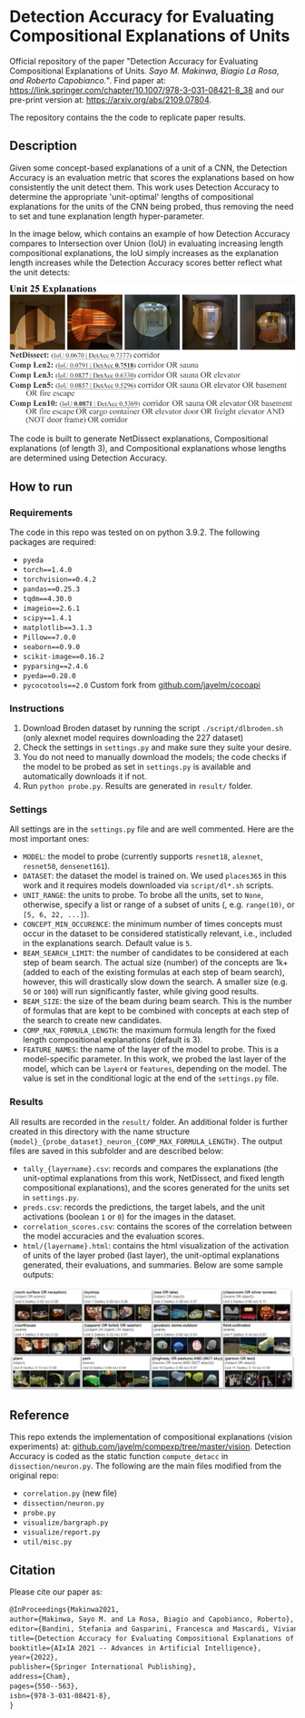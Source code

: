 # Detection Accuracy for Evaluating Compositional Explanations of Units

Official repository of the paper "Detection Accuracy for Evaluating Compositional Explanations of Units. *Sayo M. Makinwa, Biagio La Rosa, and Roberto Capobianco.*". Find paper at: https://link.springer.com/chapter/10.1007/978-3-031-08421-8_38 and our pre-print version at: https://arxiv.org/abs/2109.07804.

The repository contains the the code to replicate paper results.


## Description
Given some concept-based explanations of a unit of a CNN, the Detection Accuracy is an evaluation metric that scores the explanations based on how consistently the unit detect them. This work uses Detection Accuracy to determine the appropriate 'unit-optimal' lengths of compositional explanations for the units of the CNN being probed, thus removing the need to set and tune explanation length hyper-parameter.

In the image below, which contains an example of how Detection Accuracy compares to Intersection over Union (IoU) in evaluating increasing length compositional explanations, the IoU simply increases as the explanation length increases while the Detection Accuracy scores better reflect what the unit detects:

![alt text](images/detacc_eval.png "Detection Accuracy Evaluation")

The code is built to generate NetDissect explanations, Compositional explanations (of length 3), and Compositional explanations whose lengths are determined using Detection Accuracy.


## How to run

### Requirements
The code in this repo was tested on on python 3.9.2. The following packages are required:

- `pyeda`
- `torch==1.4.0`
- `torchvision==0.4.2`
- `pandas==0.25.3`
- `tqdm==4.30.0`
- `imageio==2.6.1`
- `scipy==1.4.1`
- `matplotlib==3.1.3`
- `Pillow==7.0.0`
- `seaborn==0.9.0`
- `scikit-image==0.16.2`
- `pyparsing==2.4.6`
- `pyeda==0.28.0`
- `pycocotools==2.0` Custom fork from [github.com/jayelm/cocoapi](github.com/jayelm/cocoapi)


### Instructions
1. Download Broden dataset by running the script `./script/dlbroden.sh` (only alexnet model requires downloading the 227 dataset)
2. Check the settings in `settings.py` and make sure they suite your desire.
3. You do not need to manually download the models; the code checks if the model to be probed as set in `settings.py` is available and automatically downloads it if not.
4. Run `python probe.py`. Results are generated in `result/` folder.


### Settings
All settings are in the `settings.py` file and are well commented. Here are the most important ones:

- `MODEL`: the model to probe (currently supports `resnet18`, `alexnet`, `resnet50`, `densenet161`).
- `DATASET`: the dataset the model is trained on. We used `places365` in this work and it requires models downloaded via `script/dl*.sh` scripts.
- `UNIT_RANGE`: the units to probe. To brobe all the units, set to `None`, otherwise, specify a list or range of a subset of units (, e.g. `range(10)`, or `[5, 6, 22, ...]`).
- `CONCEPT_MIN_OCCURENCE`: the minimum number of times concepts must occur in the dataset to be considered statistically relevant, i.e., included in the explanations search. Default value is `5`.
- `BEAM_SEARCH_LIMIT`: the number of candidates to be considered at each step of beam search. The actual size (number) of the concepts are 1k+ (added to each of the existing formulas at each step of beam search), however, this will drastically slow down the search. A smaller size (e.g. `50` or `100`) will run significantly faster, while giving good results.
- `BEAM_SIZE`: the size of the beam during beam search. This is the number of formulas that are kept to be combined with concepts at each step of the search to create new candidates. 
- `COMP_MAX_FORMULA_LENGTH`: the maximum formula length for the fixed length compositional explanations (default is 3).
- `FEATURE_NAMES`: the name of the layer of the model to probe. This is a model-specific parameter. In this work, we probed the last layer of the model, which can be `layer4` or `features`, depending on the model. The value is set in the conditional logic at the end of the `settings.py` file.


### Results
All results are recorded in the `result/` folder. An additional folder is further created in this directory with the name structure `{model}_{probe_dataset}_neuron_{COMP_MAX_FORMULA_LENGTH}`. The output files are saved in this subfolder and are described below:

- `tally_{layername}.csv`: records and compares the explanations (the unit-optimal explanations from this work, NetDissect, and fixed length compositional explanations), and the scores generated for the units set in `settings.py`.
- `preds.csv`: records the predictions, the target labels, and the unit activations (boolean `1` or `0`) for the images in the dataset.
- `correlation_scores.csv`: contains the scores of the correlation between the model accuracies and the evaluation scores.
- `html/{layername}.html`: contains the html visualization of the activation of units of the layer probed (last layer), the unit-optimal explanations generated, their evaluations, and summaries. Below are some sample outputs:

![alt text](images/sample-expls.png "Sample outputs")


## Reference
This repo extends the implementation of compositional explanations (vision experiments) at: [github.com/jayelm/compexp/tree/master/vision](github.com/jayelm/compexp/tree/master/vision). Detection Accuracy is coded as the static function `compute_detacc` in `dissection/neuron.py`. The following are the main files modified from the original repo:

- `correlation.py` (new file)
- `dissection/neuron.py`
- `probe.py`
- `visualize/bargraph.py`
- `visualize/report.py`
- `util/misc.py`


## Citation
Please cite our paper as:
```tex
@InProceedings{Makinwa2021,
author={Makinwa, Sayo M. and La Rosa, Biagio and Capobianco, Roberto},
editor={Bandini, Stefania and Gasparini, Francesca and Mascardi, Viviana and Palmonari, Matteo and Vizzari, Giuseppe},
title={Detection Accuracy for Evaluating Compositional Explanations of Units},
booktitle={AIxIA 2021 -- Advances in Artificial Intelligence},
year={2022},
publisher={Springer International Publishing},
address={Cham},
pages={550--563},
isbn={978-3-031-08421-8},
}
```
